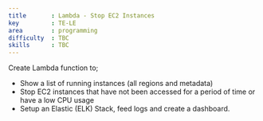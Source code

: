```yaml
---
title       : Lambda - Stop EC2 Instances
key         : TE-LE
area        : programming
difficulty  : TBC
skills      : TBC
---
```


Create Lambda function to;

- Show a list of running instances (all regions and metadata)
- Stop EC2 instances that have not been accessed for a period of time or have a low CPU usage
- Setup an Elastic (ELK) Stack, feed logs and create a dashboard.